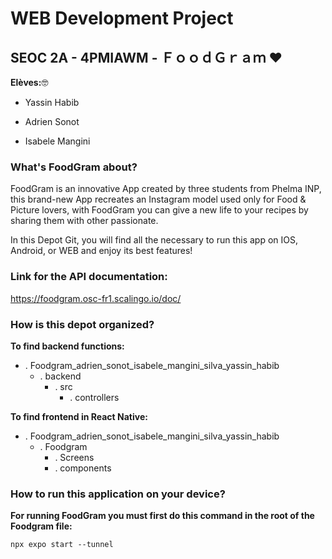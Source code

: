 # WEB Development Project
## SEOC 2A - 4PMIAWM - ＦｏｏｄＧｒａｍ :heart:

**Elèves:**:nerd_face:

- Yassin Habib
* Adrien Sonot 
+ Isabele Mangini 

### What's FoodGram about? 

FoodGram is an innovative App created by three students from Phelma INP, this brand-new App recreates an Instagram model used only for Food & Picture lovers, with FoodGram you can give a new  life to your recipes by sharing them with other passionate. 

In this Depot Git, you will find all the necessary to run this app on IOS, Android, or WEB and enjoy its best features! 

### Link for the API documentation:

https://foodgram.osc-fr1.scalingo.io/doc/

### How is this depot organized? 

**To find backend functions:**

* . Foodgram_adrien_sonot_isabele_mangini_silva_yassin_habib
    * . backend 
        * . src 
            * . controllers 

**To find frontend in React Native:**

* . Foodgram_adrien_sonot_isabele_mangini_silva_yassin_habib
    * . Foodgram 
        * . Screens 
        * . components  

### How to run this application on your device?

**For running FoodGram you must first do this command in the root of the Foodgram file:**

```
npx expo start --tunnel

```
